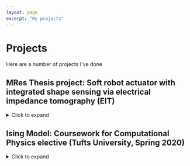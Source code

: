 ```yaml
---
layout: page
excerpt: "My projects"
---
```


# Projects

Here are a number of projects I've done


## MRes Thesis project: Soft robot actuator with integrated shape sensing via electrical impedance tomography (EIT)
<details><summary>Click to expand</summary><p>
  <a href="https://github.com/cdelor02/mres-thesis">Repo</a>
  
  <a href="https://gist.github.com/pierrejoubert73/902cc94d79424356a8d20be2b382e1ab">how to do collapsible sections in md</a>
  
  <p>
    Supervisors: Drs. James Avery, Mark Runciman, Saina Akhond, George Mylonas
    The Hamlyn Centre, Imperial College London
  </p>  
  
  <p>
    This project entailed an extensive literature review in the field of soft robots, control systems, and uses of EIT in robotics. Next, simulations using EIT simulation software EIDORS were done to evaluate optimal placement of electrodes necessary for sensing along the body of the hypothetical robotic actuator. In tandem, multiple iterations of actuators were devised and tested, starting from 3D-printed actuators operated by hydraulics to silicone moulded cable-driven actuation. The latter was retained and outfitted with a sensing chamber filled with saline solution, this being the site of sensor data production.
  </p>
  
  <img src="files/actuator_with_weight.png" alt="actuator lifting 100g weight">
  
  
  </p></details>



## Ising Model: Coursework for Computational Physics elective (Tufts University, Spring 2020)
<details><summary>Click to expand</summary><p>
  <a href="https://github.com/cdelor02/ising_model">Repo</a>
  
  <p>
    Instructor: Dr. Timothy Atherton
  </p>
 
  <p> 
    Completed in a team of three, we developed and implemented a discrete computational model of ferromagnetism initially formulated by Ernst Ising and Wilhelm Lenz. Written in Python (Jupyter Notebook), the work provided shows a simple 2D lattice simulation. Additionally, I built a simple example of a Hopfield network, a computational model representing how neurons learn and store information; a model of biological memory. This network functions in a similar way to the Ising model whereby each individual element in the models have neighbor interaction.
  </p>
  
  <img src="files/ising_model_visualization.png" alt="simple Ising model visualization">
  
  
</p></details>


